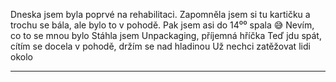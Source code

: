 Dneska jsem byla poprvé na rehabilitaci. Zapomněla jsem si tu kartičku a trochu se bála, ale bylo to v pohodě.
Pak jsem asi do 14⁰⁰ spala 😅
Nevím, co to se mnou bylo
Stáhla jsem Unpackaging, příjemná hříčka
Teď jdu spát, cítím se docela v pohodě, držím se nad hladinou
Už nechci zatěžovat lidi okolo

---
